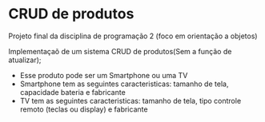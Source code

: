 # CRUD de produtos
Projeto final da disciplina de programação 2 (foco em orientação a objetos)

Implementaçaõ de um sistema CRUD de produtos(Sem a função de atualizar);
 - Esse produto pode ser um Smartphone ou uma TV
 - Smartphone tem as seguintes caracteristicas: tamanho de tela, capacidade bateria e fabricante
 - TV  tem as seguintes caracteristicas: tamanho de tela, tipo controle remoto (teclas ou display) e fabricante



